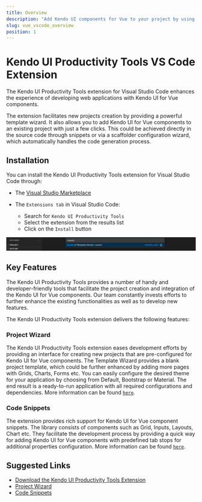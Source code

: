 ```yaml
---
title: Overview
description: "Add Kendo UI components for Vue to your project by using the Kendo UI Productivity Tools for Visual Studio Code."
slug: vue_vscode_overview
position: 1
---
```


# Kendo UI Productivity Tools VS Code Extension

The Kendo UI Productivity Tools extension for Visual Studio Code enhances the experience of developing web applications with Kendo UI for Vue components. 

The extension facilitates new projects creation by providing a powerful template wizard. It also allows you to add Kendo UI for Vue components to an existing project with just a few clicks. This could be achieved directly in the source code through snippets or via a scaffolder configuration wizard, which automatically handles the code generation process.

## Installation

You can install the Kendo UI Productivity Tools extension for Visual Studio Code through:

* The [Visual Studio Marketplace](https://marketplace.visualstudio.com/items?itemName=KendoUI.kendotemplatewizard)

* The `Extensions tab` in Visual Studio Code:
    * Search for `Kendo UI Productivity Tools`
    * Select the extension from the results list
    * Click on the `Install` button

![VSCode-Extensions-Search](vscode-extension-search.png)

## Key Features

The Kendo UI Productivity Tools provides a number of handy and developer-friendly tools that facilitate the project creation and integration of the Kendo UI for Vue components. Our team constantly invests efforts to further enhance the existing functionalities as well as to develop new features. 

The Kendo UI Productivity Tools extension delivers the following features:

### Project Wizard

The Kendo UI Productivity Tools extension eases development efforts by providing аn interface for creating new projects that are pre-configured for Kendo UI for Vue components. The Template Wizard provides a blank project template, which could be further enhanced by adding more pages with Grids, Charts, Forms etc. You can easily configure the desired theme for your application by choosing from Default, Bootstrap or Material. The end result is a ready-to-run application with all required configurations and dependencies. More information can be found [`here`](slug:vue_vscode_project_wizard).

### Code Snippets

The extension provides rich support for Kendo UI for Vue component snippets. The library consists of components such as Grid, Inputs, Layouts, Chart etc. They facilitate the development process by providing a quick way for adding Kendo UI for Vue components with predefined tab stops for additional properties configuration. More information can be found [`here`](slug:vue_vscode_snippets).

## Suggested Links

* [Download the Kendo UI Productivity Tools Extension](https://marketplace.visualstudio.com/items?itemName=KendoUI.kendotemplatewizard)
* [Project Wizard](slug:vue_vscode_project_wizard)
* [Code Snippets](slug:vue_vscode_snippets)
